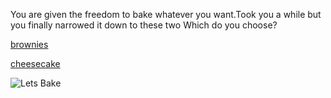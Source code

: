 You are given the freedom to bake whatever you want.Took you a while but you finally narrowed it down to these two
Which do you choose?            

[brownies](brownies.md)       

[cheesecake](cheesecake.md)     

![Lets Bake](https://images.app.goo.gl/8fY6XscSCqSi6HDH9.jpg)  

